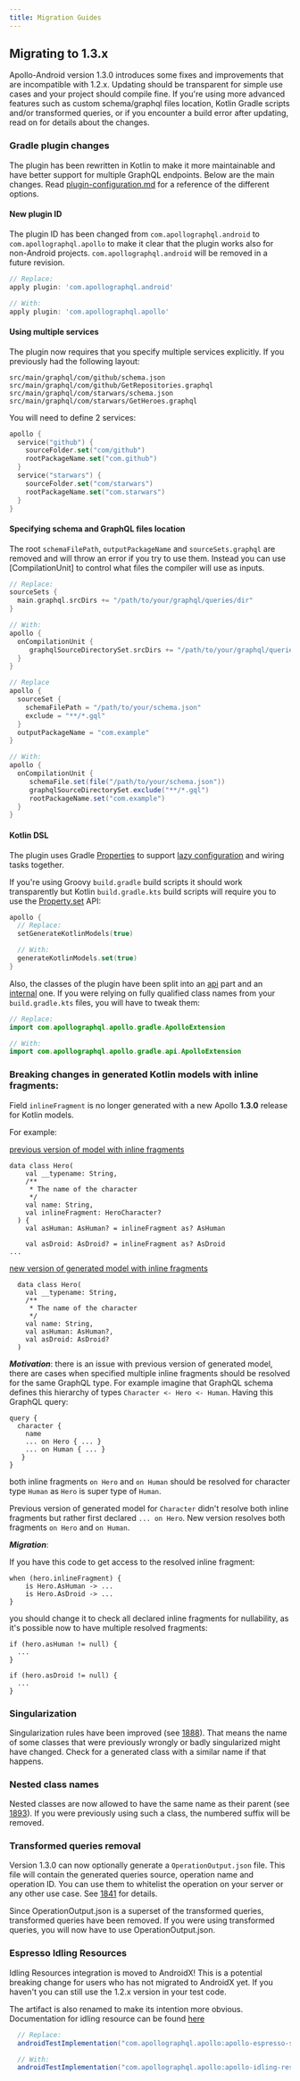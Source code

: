 ```yaml
---
title: Migration Guides
---
```


## Migrating to 1.3.x

Apollo-Android version 1.3.0 introduces some fixes and improvements that are incompatible with 1.2.x. Updating should be transparent for
simple use cases and your project should compile fine. If you're using more advanced features such as custom schema/graphql files location,
Kotlin Gradle scripts and/or transformed queries, or if you encounter a build error after updating, read on for details about the changes.

### Gradle plugin changes

The plugin has been rewritten in Kotlin to make it more maintainable and have better support for multiple GraphQL endpoints.  Below are the
main changes. Read [plugin-configuration.md](https://www.apollographql.com/docs/android/gradle/plugin-configuration/) for a reference of the
different options.

#### New plugin ID

The plugin ID has been changed from `com.apollographql.android` to `com.apollographql.apollo` to make it clear that the plugin works also
for non-Android projects. `com.apollographql.android` will be removed in a future revision.

```groovy
// Replace:
apply plugin: 'com.apollographql.android'

// With:
apply plugin: 'com.apollographql.apollo'
```

#### Using multiple services

The plugin now requires that you specify multiple services explicitly. If you previously had the following layout:

```
src/main/graphql/com/github/schema.json
src/main/graphql/com/github/GetRepositories.graphql
src/main/graphql/com/starwars/schema.json
src/main/graphql/com/starwars/GetHeroes.graphql
```

You will need to define 2 services:

```kotlin
apollo {
  service("github") {
    sourceFolder.set("com/github")
    rootPackageName.set("com.github")
  }
  service("starwars") {
    sourceFolder.set("com/starwars")
    rootPackageName.set("com.starwars")
  }
}
```

#### Specifying schema and GraphQL files location

The root `schemaFilePath`, `outputPackageName` and `sourceSets.graphql` are removed and will throw an error if you try to use them. Instead
you can use [CompilationUnit] to control what files the compiler will use as inputs.

```groovy
// Replace:
sourceSets {
  main.graphql.srcDirs += "/path/to/your/graphql/queries/dir"
}

// With:
apollo {
  onCompilationUnit {
     graphqlSourceDirectorySet.srcDirs += "/path/to/your/graphql/queries/dir"
  }
}

// Replace
apollo {
  sourceSet {
    schemaFilePath = "/path/to/your/schema.json"
    exclude = "**/*.gql"
  }
  outputPackageName = "com.example"
}

// With:
apollo {
  onCompilationUnit {
     schemaFile.set(file("/path/to/your/schema.json"))
     graphqlSourceDirectorySet.exclude("**/*.gql")
     rootPackageName.set("com.example")
  }
}
```

#### Kotlin DSL

The plugin uses Gradle [Properties](https://docs.gradle.org/current/javadoc/org/gradle/api/provider/Property.html) to support
[lazy configuration](https://docs.gradle.org/current/userguide/lazy_configuration.html) and wiring tasks together.

If you're using Groovy `build.gradle` build scripts it should work transparently but Kotlin `build.gradle.kts` build scripts will require
you to use the [Property.set](https://docs.gradle.org/current/javadoc/org/gradle/api/provider/Property.html#set-T-) API:

```kotlin
apollo {
  // Replace:
  setGenerateKotlinModels(true)

  // With:
  generateKotlinModels.set(true)
}
```

Also, the classes of the plugin have been split into an [api](https://github.com/apollographql/apollo-android/tree/4692659508242d64882b8bff11efa7dcd555dbcc/apollo-gradle-plugin-incubating/src/main/kotlin/com/apollographql/apollo/gradle/api)
part and an [internal](https://github.com/apollographql/apollo-android/tree/4692659508242d64882b8bff11efa7dcd555dbcc/apollo-gradle-plugin-incubating/src/main/kotlin/com/apollographql/apollo/gradle/internal)
one. If you were relying on fully qualified class names from your `build.gradle.kts` files, you will have to tweak them:

```kotlin
// Replace:
import com.apollographql.apollo.gradle.ApolloExtension

// With:
import com.apollographql.apollo.gradle.api.ApolloExtension
```

### Breaking changes in generated Kotlin models with inline fragments:

Field `inlineFragment` is no longer generated with a new Apollo **1.3.0** release for Kotlin models. 

For example:

[previous version of model with inline fragments](https://github.com/apollographql/apollo-android/blob/hotfix/1.2.3/apollo-compiler/src/test/graphql/com/example/simple_inline_fragment/TestQuery.kt#L129)

```
data class Hero(
    val __typename: String,
    /**
     * The name of the character
     */
    val name: String,
    val inlineFragment: HeroCharacter?
  ) {
    val asHuman: AsHuman? = inlineFragment as? AsHuman

    val asDroid: AsDroid? = inlineFragment as? AsDroid
...
```

[new version of generated model with inline fragments](https://github.com/apollographql/apollo-android/blob/v1.3.0/apollo-compiler/src/test/graphql/com/example/simple_inline_fragment/TestQuery.kt#L125)

```
  data class Hero(
    val __typename: String,
    /**
     * The name of the character
     */
    val name: String,
    val asHuman: AsHuman?,
    val asDroid: AsDroid?
  )
```

***Motivation***: there is an issue with previous version of generated model, there are cases when specified multiple inline fragments
should be resolved for the same GraphQL type. For example imagine that GraphQL schema defines this hierarchy of types
`Character <- Hero <- Human`. Having this GraphQL query:

```
query {
  character {
    name
    ... on Hero { ... }
    ... on Human { ... }
   }
}
```

both inline fragments `on Hero` and `on Human` should be resolved for character type `Human` as `Hero` is super type of `Human`. 

Previous version of generated model for `Character` didn't resolve both inline fragments but rather first declared `... on Hero`. New
version resolves both fragments `on Hero` and `on Human`.

***Migration***:

If you have this code to get access to the resolved inline fragment:

```
when (hero.inlineFragment) {
    is Hero.AsHuman -> ...
    is Hero.AsDroid -> ...
}
```

you should change it to check all declared inline fragments for nullability, as it's possible now to have multiple resolved fragments:

```
if (hero.asHuman != null) {
  ...
}

if (hero.asDroid != null) {
  ...
}
```

### Singularization

Singularization rules have been improved (see [1888](https://github.com/apollographql/apollo-android/pull/1888)). That means the name of
some classes that were previously wrongly or badly singularized might have changed. Check for a generated class with a similar name if that
happens.

### Nested class names

Nested classes are now allowed to have the same name as their parent (see [1893](https://github.com/apollographql/apollo-android/pull/1893)).
If you were previously using such a class, the numbered suffix will be removed.

### Transformed queries removal

Version 1.3.0 can now optionally generate a `OperationOutput.json` file. This file will contain the generated queries source, operation name
and operation ID. You can use them to whitelist the operation on your server or any other use case. See
[1841](https://github.com/apollographql/apollo-android/pull/1841) for details.

Since OperationOutput.json is a superset of the transformed queries, transformed queries have been removed. If you were using transformed
queries, you will now have to use OperationOutput.json.

### Espresso Idling Resources

Idling Resources integration is moved to AndroidX! This is a potential breaking change for users who has not migrated to AndroidX yet. If
you haven't you can still use the 1.2.x version in your test code.

The artifact is also renamed to make its intention more obvious. Documentation for idling resource can be found
[here](https://www.apollographql.com/docs/android/advanced/android/#apolloidlingresource)

```groovy
  // Replace:
  androidTestImplementation("com.apollographql.apollo:apollo-espresso-support:x.y.z")

  // With:
  androidTestImplementation("com.apollographql.apollo:apollo-idling-resource:x.y.z")
```

